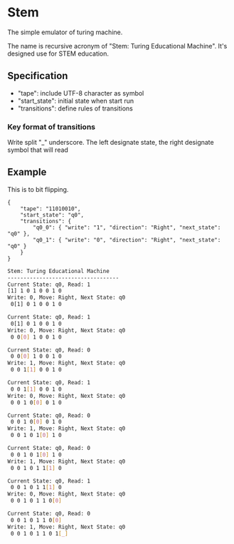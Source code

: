 # Stem
The simple emulator of turing machine.

The name is recursive acronym of "Stem: Turing Educational Machine".
It's designed use for STEM education.

## Specification
- "tape": include UTF-8 character as symbol
- "start_state": initial state when start run
- "transitions": define rules of transitions

### Key format of transitions
Write split "_" underscore.
The left designate state, the right designate symbol that will read

## Example

This is to bit flipping.
```
{
    "tape": "11010010",
    "start_state": "q0",
    "transitions": {
        "q0_0": { "write": "1", "direction": "Right", "next_state": "q0" },
        "q0_1": { "write": "0", "direction": "Right", "next_state": "q0" }
    }
}
```

```bash
Stem: Turing Educational Machine
-----------------------------------
Current State: q0, Read: 1
[1] 1 0 1 0 0 1 0
Write: 0, Move: Right, Next State: q0
 0[1] 0 1 0 0 1 0

Current State: q0, Read: 1
 0[1] 0 1 0 0 1 0
Write: 0, Move: Right, Next State: q0
 0 0[0] 1 0 0 1 0

Current State: q0, Read: 0
 0 0[0] 1 0 0 1 0
Write: 1, Move: Right, Next State: q0
 0 0 1[1] 0 0 1 0

Current State: q0, Read: 1
 0 0 1[1] 0 0 1 0
Write: 0, Move: Right, Next State: q0
 0 0 1 0[0] 0 1 0

Current State: q0, Read: 0
 0 0 1 0[0] 0 1 0
Write: 1, Move: Right, Next State: q0
 0 0 1 0 1[0] 1 0

Current State: q0, Read: 0
 0 0 1 0 1[0] 1 0
Write: 1, Move: Right, Next State: q0
 0 0 1 0 1 1[1] 0

Current State: q0, Read: 1
 0 0 1 0 1 1[1] 0
Write: 0, Move: Right, Next State: q0
 0 0 1 0 1 1 0[0]

Current State: q0, Read: 0
 0 0 1 0 1 1 0[0]
Write: 1, Move: Right, Next State: q0
 0 0 1 0 1 1 0 1[_]
```